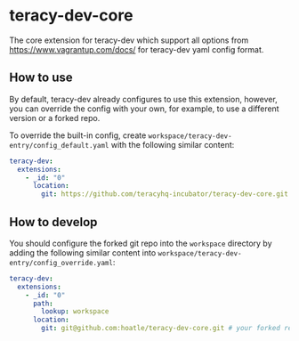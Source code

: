 # teracy-dev-core

The core extension for teracy-dev which support all options from https://www.vagrantup.com/docs/
for teracy-dev yaml config format.


## How to use

By default, teracy-dev already configures to use this extension, however, you can override the
config with your own, for example, to use a different version or a forked repo.

To override the built-in config, create `workspace/teracy-dev-entry/config_default.yaml` with the
following similar content:


```yaml
teracy-dev:
  extensions:
    - _id: "0"
      location:
        git: https://github.com/teracyhq-incubator/teracy-dev-core.git
```


## How to develop

You should configure the forked git repo into the `workspace` directory by adding the following
similar content into `workspace/teracy-dev-entry/config_override.yaml`:


```yaml
teracy-dev:
  extensions:
    - _id: "0"
      path:
        lookup: workspace
      location:
        git: git@github.com:hoatle/teracy-dev-core.git # your forked repo
```
